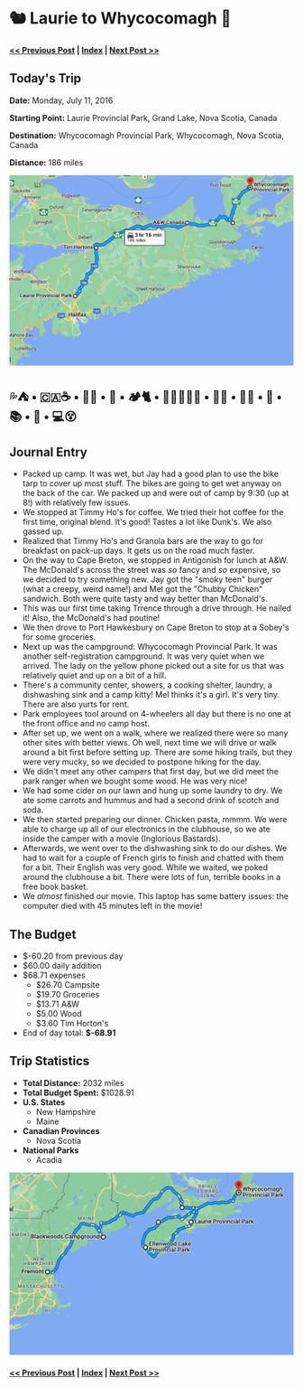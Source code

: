 # 🐿  Laurie to Whycocomagh 🗿

#### [<< Previous Post](https://jay-d.me/2016RT-07-10) | [Index](../../README.md) | [Next Post >>](https://jay-d.me/2016RT-07-12)

## Today's Trip

**Date:** Monday, July 11, 2016

**Starting Point:** Laurie Provincial Park, Grand Lake, Nova Scotia, Canada

**Destination:** Whycocomagh Provincial Park, Whycocomagh, Nova Scotia, Canada

**Distance:** 186 miles

![map from Laurie to Whycocomagh](../maps/day/07-11.png "day map")

## 💦⛺️ • 🇨🇦☕️ • 🍔🍔 • 🛒 • 🏕🐈 • 🚶🏻‍♀️🚶🏻️ • 💨🧦 • 🐓🍝 • 🧼 • 📚 • 🍿 •  💻😵

## Journal Entry

* Packed up camp. It was wet, but Jay had a good plan to use the bike tarp to cover up most stuff. The bikes are going to get wet anyway on the back of the car. We packed up and were out of camp by 9:30 (up at 8!) with relatively few issues.
* We stopped at Timmy Ho's for coffee. We tried their hot coffee for the first time, original blend. It's good! Tastes a lot like Dunk's. We also gassed up.
* Realized that Timmy Ho's and Granola bars are the way to go for breakfast on pack-up days. It gets us on the road much faster.
* On the way to Cape Breton, we stopped in Antigonish for lunch at A&W. The McDonald's across the street was *so* fancy and *so* expensive, so we decided to try something new. Jay got the "smoky teen" burger (what a creepy, weird name!) and Mel got the "Chubby Chicken" sandwich. Both were quite tasty and way better than McDonald's.
* This was our first time taking Trrence through a drive through. He nailed it! Also, the McDonald's had poutine!
* We then drove to Port Hawkesbury on Cape Breton to stop at a Sobey's for some groceries.
* Next up was the campground: Whycocomagh Provincial Park. It was another self-registration campground. It was very quiet when we arrived. The lady on the yellow phone picked out a site for us that was relatively quiet and up on a bit of a hill.
* There's a community center, showers, a cooking shelter, laundry, a dishwashing sink and a camp kitty! Mel thinks it's a girl. It's very tiny. There are also yurts for rent.
* Park employees tool around on 4-wheelers all day but there is no one at the front office and no camp host.
* After set up, we went on a walk, where we realized there were so many other sites with better views. Oh well, next time we will drive or walk around a bit first before setting up. There are some hiking trails, but they were very mucky, so we decided to postpone hiking for the day.
* We didn't meet any other campers that first day, but we did meet the park ranger when we bought some wood. He was very nice!
* We had some cider on our lawn and hung up some laundry to dry. We ate some carrots and hummus and had a second drink of scotch and soda.
* We then started preparing our dinner. Chicken pasta, mmmm. We were able to charge up all of our electronics in the clubhouse, so we ate inside the camper with a movie (Inglorious Bastards).
* Afterwards, we went over to the dishwashing sink to do our dishes. We had to wait for a couple of French girls to finish and chatted with them for a bit. Their English was very good. While we waited, we poked around the clubhouse a bit. There were lots of fun, terrible books in a free book basket.
* We *almost* finished our movie. This laptop has some battery issues: the computer died with 45 minutes left in the movie!

## The Budget

* $-60.20 from previous day
* $60.00 daily addition
* $68.71 expenses
  * $26.70	Campsite
  * $19.70	Groceries
  * $13.71	A&W
  * $5.00	Wood
  * $3.60	Tim Horton's
* End of day total: **$-68.91**

## Trip Statistics

* **Total Distance:** 2032 miles
* **Total Budget Spent:** $1028.91
* **U.S. States**
  * New Hampshire
  * Maine
* **Canadian Provinces**
  * Nova Scotia
* **National Parks**
  * Acadia

![total trip from Fremont to Whycocomagh](../maps/total/07-11-total.png "total trip map")

#### [<< Previous Post](https://jay-d.me/2016RT-07-10) | [Index](../../README.md) | [Next Post >>](https://jay-d.me/2016RT-07-12)

